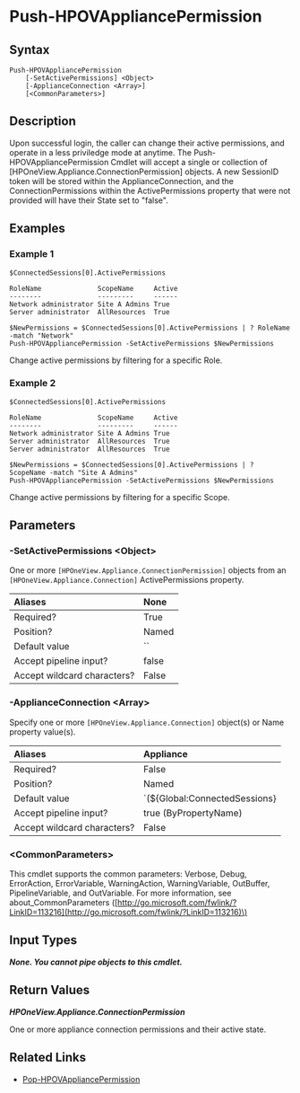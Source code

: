 ﻿---
description: Change appliance connection active permissions.
---

# Push-HPOVAppliancePermission

## Syntax

```text
Push-HPOVAppliancePermission
    [-SetActivePermissions] <Object>
    [-ApplianceConnection <Array>]
    [<CommonParameters>]
```

## Description

Upon successful login, the caller can change their active permissions, and operate in a less priviledge mode at anytime.  The Push-HPOVAppliancePermission Cmdlet will accept a single or collection of [HPOneView.Appliance.ConnectionPermission] objects.  A new SessionID token will be stored within the ApplianceConnection, and the ConnectionPermissions within the ActivePermissions property that were not provided will have their State set to "false".

## Examples

###  Example 1 

```text
$ConnectedSessions[0].ActivePermissions

RoleName              ScopeName     Active
--------              ---------     ------
Network administrator Site A Admins True
Server administrator  AllResources  True

$NewPermissions = $ConnectedSessions[0].ActivePermissions | ? RoleName -match "Network"
Push-HPOVAppliancePermission -SetActivePermissions $NewPermissions
```

Change active permissions by filtering for a specific Role.

###  Example 2 

```text
$ConnectedSessions[0].ActivePermissions

RoleName              ScopeName     Active
--------              ---------     ------
Network administrator Site A Admins True
Server administrator  AllResources  True
Server administrator  AllResources  True

$NewPermissions = $ConnectedSessions[0].ActivePermissions | ? ScopeName -match "Site A Admins"
Push-HPOVAppliancePermission -SetActivePermissions $NewPermissions
```

Change active permissions by filtering for a specific Scope.

## Parameters

### -SetActivePermissions &lt;Object&gt;

One or more `[HPOneView.Appliance.ConnectionPermission]` objects from an `[HPOneView.Appliance.Connection]` ActivePermissions property.

| Aliases | None |
| :--- | :--- |
| Required? | True |
| Position? | Named |
| Default value | `` |
| Accept pipeline input? | false |
| Accept wildcard characters? | False |

### -ApplianceConnection &lt;Array&gt;

Specify one or more `[HPOneView.Appliance.Connection]` object(s) or Name property value(s).

| Aliases | Appliance |
| :--- | :--- |
| Required? | False |
| Position? | Named |
| Default value | `(${Global:ConnectedSessions} | ? Default)` |
| Accept pipeline input? | true (ByPropertyName) |
| Accept wildcard characters? | False |

### &lt;CommonParameters&gt;

This cmdlet supports the common parameters: Verbose, Debug, ErrorAction, ErrorVariable, WarningAction, WarningVariable, OutBuffer, PipelineVariable, and OutVariable. For more information, see about\_CommonParameters \([http://go.microsoft.com/fwlink/?LinkID=113216](http://go.microsoft.com/fwlink/?LinkID=113216)\)

## Input Types

_**None.  You cannot pipe objects to this cmdlet.**_

## Return Values

_**HPOneView.Appliance.ConnectionPermission**_

One or more appliance connection permissions and their active state.

## Related Links

* [Pop-HPOVAppliancePermission](pop-hpovappliancepermission.md)

